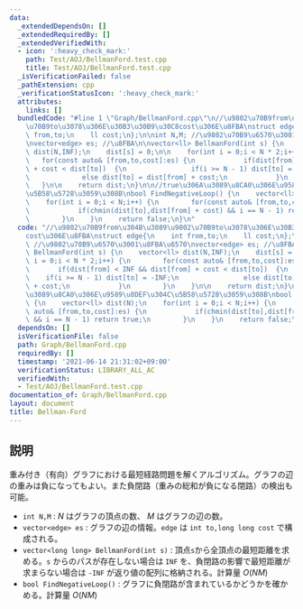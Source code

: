 ```yaml
---
data:
  _extendedDependsOn: []
  _extendedRequiredBy: []
  _extendedVerifiedWith:
  - icon: ':heavy_check_mark:'
    path: Test/AOJ/BellmanFord.test.cpp
    title: Test/AOJ/BellmanFord.test.cpp
  _isVerificationFailed: false
  _pathExtension: cpp
  _verificationStatusIcon: ':heavy_check_mark:'
  attributes:
    links: []
  bundledCode: "#line 1 \"Graph/BellmanFord.cpp\"\n//\u9802\u70B9from\u304B\u3089\u9802\
    \u70B9to\u3078\u306E\u30B3\u30B9\u30C8cost\u306E\u8FBA\nstruct edge{\n    int\
    \ from,to;\n    ll cost;\n};\n\nint N,M; //\u9802\u70B9\u6570\u3001\u8FBA\u6570\
    \nvector<edge> es; //\u8FBA\n\nvector<ll> BellmanFord(int s) {\n    vector<ll>\
    \ dist(N,INF);\n    dist[s] = 0;\n\n    for(int i = 0;i < N * 2;i++) {\n     \
    \   for(const auto& [from,to,cost]:es) {\n            if(dist[from] < INF && dist[from]\
    \ + cost < dist[to])  {\n                if(i >= N - 1) dist[to] = -INF;\n   \
    \             else dist[to] = dist[from] + cost;\n            }\n        }\n \
    \   }\n\n    return dist;\n}\n\n//true\u306A\u3089\u8CA0\u306E\u9589\u8DEF\u304C\
    \u5B58\u5728\u3059\u308B\nbool FindNegativeLoop() {\n    vector<ll> dist(N);\n\
    \    for(int i = 0;i < N;i++) {\n        for(const auto& [from,to,cost]:es) {\n\
    \            if(chmin(dist[to],dist[from] + cost) && i == N - 1) return true;\n\
    \        }\n    }\n    return false;\n}\n"
  code: "//\u9802\u70B9from\u304B\u3089\u9802\u70B9to\u3078\u306E\u30B3\u30B9\u30C8\
    cost\u306E\u8FBA\nstruct edge{\n    int from,to;\n    ll cost;\n};\n\nint N,M;\
    \ //\u9802\u70B9\u6570\u3001\u8FBA\u6570\nvector<edge> es; //\u8FBA\n\nvector<ll>\
    \ BellmanFord(int s) {\n    vector<ll> dist(N,INF);\n    dist[s] = 0;\n\n    for(int\
    \ i = 0;i < N * 2;i++) {\n        for(const auto& [from,to,cost]:es) {\n     \
    \       if(dist[from] < INF && dist[from] + cost < dist[to])  {\n            \
    \    if(i >= N - 1) dist[to] = -INF;\n                else dist[to] = dist[from]\
    \ + cost;\n            }\n        }\n    }\n\n    return dist;\n}\n\n//true\u306A\
    \u3089\u8CA0\u306E\u9589\u8DEF\u304C\u5B58\u5728\u3059\u308B\nbool FindNegativeLoop()\
    \ {\n    vector<ll> dist(N);\n    for(int i = 0;i < N;i++) {\n        for(const\
    \ auto& [from,to,cost]:es) {\n            if(chmin(dist[to],dist[from] + cost)\
    \ && i == N - 1) return true;\n        }\n    }\n    return false;\n}\n"
  dependsOn: []
  isVerificationFile: false
  path: Graph/BellmanFord.cpp
  requiredBy: []
  timestamp: '2021-06-14 21:31:02+09:00'
  verificationStatus: LIBRARY_ALL_AC
  verifiedWith:
  - Test/AOJ/BellmanFord.test.cpp
documentation_of: Graph/BellmanFord.cpp
layout: document
title: Bellman-Ford
---
```


## 説明

重み付き（有向）グラフにおける最短経路問題を解くアルゴリズム。グラフの辺の重みは負になってもよい。また負閉路（重みの総和が負になる閉路）の検出も可能。

- `int N,M` : $N$ はグラフの頂点の数、 $M$ はグラフの辺の数。
- `vector<edge> es` : グラフの辺の情報。`edge` は `int to,long long cost` で構成される。
- `vector<long long> BellmanFord(int s)` : 頂点`s`から全頂点の最短距離を求める。`s` からのパスが存在しない場合は `INF` を、負閉路の影響で最短距離が求まらない場合は `-INF` が返り値の配列に格納される。計算量 $O(NM)$
- `bool FindNegativeLoop()` : グラフに負閉路が含まれているかどうかを確かめる。計算量 $O(NM)$
